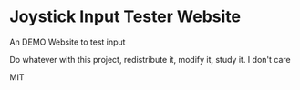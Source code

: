 
# Joystick Input Tester Website
An DEMO Website to test input

Do whatever with this project, redistribute it, modify it, study it. I don't care


MIT
